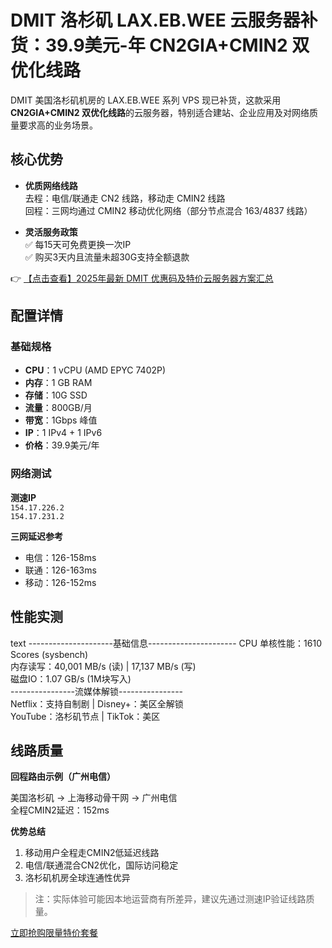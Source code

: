 # DMIT 洛杉矶 LAX.EB.WEE 云服务器补货：39.9美元-年 CN2GIA+CMIN2 双优化线路

DMIT 美国洛杉矶机房的 LAX.EB.WEE 系列 VPS 现已补货，这款采用 **CN2GIA+CMIN2 双优化线路**的云服务器，特别适合建站、企业应用及对网络质量要求高的业务场景。

## 核心优势

- **优质网络线路**  
  去程：电信/联通走 CN2 线路，移动走 CMIN2 线路  
  回程：三网均通过 CMIN2 移动优化网络（部分节点混合 163/4837 线路）

- **灵活服务政策**  
  ✅ 每15天可免费更换一次IP  
  ✅ 购买3天内且流量未超30G支持全额退款  

👉 [【点击查看】2025年最新 DMIT 优惠码及特价云服务器方案汇总](https://bit.ly/dmit_coupon)

## 配置详情

### 基础规格
- **CPU**：1 vCPU (AMD EPYC 7402P)  
- **内存**：1 GB RAM  
- **存储**：10G SSD  
- **流量**：800GB/月  
- **带宽**：1Gbps 峰值  
- **IP**：1 IPv4 + 1 IPv6  
- **价格**：39.9美元/年  

### 网络测试
**测速IP**  
`154.17.226.2`  
`154.17.231.2`

**三网延迟参考**  
- 电信：126-158ms  
- 联通：126-163ms  
- 移动：126-152ms  

## 性能实测

text
---------------------基础信息----------------------
CPU 单核性能：1610 Scores (sysbench)  
内存读写：40,001 MB/s (读) | 17,137 MB/s (写)  
磁盘IO：1.07 GB/s (1M块写入)  
----------------流媒体解锁----------------  
Netflix：支持自制剧 | Disney+：美区全解锁  
YouTube：洛杉矶节点 | TikTok：美区  

## 线路质量

**回程路由示例（广州电信）**  

美国洛杉矶 → 上海移动骨干网 → 广州电信  
全程CMIN2延迟：152ms

**优势总结**  
1. 移动用户全程走CMIN2低延迟线路  
2. 电信/联通混合CN2优化，国际访问稳定  
3. 洛杉矶机房全球连通性优异  

> 注：实际体验可能因本地运营商有所差异，建议先通过测速IP验证线路质量。

[立即抢购限量特价套餐](https://bit.ly/dmit_coupon)